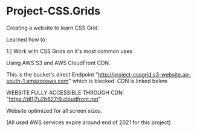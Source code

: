 # Project-CSS.Grids
Creating a website to learn CSS Grid.

Learned how to:

1.) Work with CSS Grids on it's most common uses

Using AWS S3 and AWS CloudFront CDN.

This is the bucket's direct Endpoint "http://project-cssgrid.s3-website.ap-south-1.amazonaws.com" which is blocked. CDN is linked below.

WEBSITE FULLY ACCESSIBLE THROUGH CDN: "https://dl1j7u2b627r9.cloudfront.net"

Website optimized for all screen sizes.

(All used AWS services expire around end of 2021 for this project)
